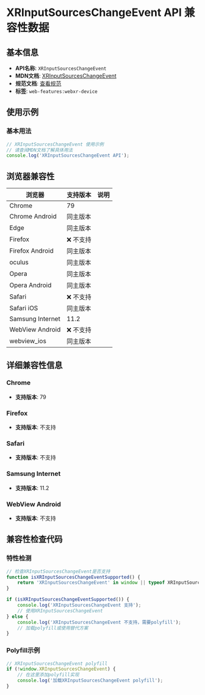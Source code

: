 # XRInputSourcesChangeEvent API 兼容性数据

## 基本信息

- **API名称**: `XRInputSourcesChangeEvent`
- **MDN文档**: [XRInputSourcesChangeEvent](https://developer.mozilla.org/docs/Web/API/XRInputSourcesChangeEvent)
- **规范文档**: [查看规范](https://immersive-web.github.io/webxr/#xrinputsourceschangeevent-interface)
- **标签**: `web-features:webxr-device`

## 使用示例

### 基本用法

```javascript
// XRInputSourcesChangeEvent 使用示例
// 请查阅MDN文档了解具体用法
console.log('XRInputSourcesChangeEvent API');
```

## 浏览器兼容性

| 浏览器 | 支持版本 | 说明 |
|--------|----------|------|
| Chrome | 79 |  |
| Chrome Android | 同主版本 |  |
| Edge | 同主版本 |  |
| Firefox | ❌ 不支持 |  |
| Firefox Android | 同主版本 |  |
| oculus | 同主版本 |  |
| Opera | 同主版本 |  |
| Opera Android | 同主版本 |  |
| Safari | ❌ 不支持 |  |
| Safari iOS | 同主版本 |  |
| Samsung Internet | 11.2 |  |
| WebView Android | ❌ 不支持 |  |
| webview_ios | 同主版本 |  |

## 详细兼容性信息

### Chrome

- **支持版本**: 79

### Firefox

- **支持版本**: 不支持

### Safari

- **支持版本**: 不支持

### Samsung Internet

- **支持版本**: 11.2

### WebView Android

- **支持版本**: 不支持

## 兼容性检查代码

### 特性检测

```javascript
// 检查XRInputSourcesChangeEvent是否支持
function isXRInputSourcesChangeEventSupported() {
    return 'XRInputSourcesChangeEvent' in window || typeof XRInputSourcesChangeEvent !== 'undefined';
}

if (isXRInputSourcesChangeEventSupported()) {
    console.log('XRInputSourcesChangeEvent 支持');
    // 使用XRInputSourcesChangeEvent
} else {
    console.log('XRInputSourcesChangeEvent 不支持，需要polyfill');
    // 加载polyfill或使用替代方案
}
```

### Polyfill示例

```javascript
// XRInputSourcesChangeEvent polyfill
if (!window.XRInputSourcesChangeEvent) {
    // 在这里添加polyfill实现
    console.log('加载XRInputSourcesChangeEvent polyfill');
}
```

